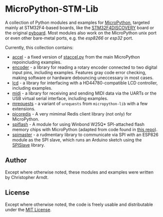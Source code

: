 MicroPython-STM-Lib
===================

A collection of Python modules and examples for [MicroPython], targeted mainly
at STM32F4-based boards, like the [STM32F4DISCOVERY] board or the original
[pyboard]. Most modules also work on the MicroPython unix port or even other
bare-metal ports, e.g. the *esp8266* or *esp32* port.

Currently, this collection contains:

* [accel](./accel/) - a fixed version of [staccel.py] from the main MicroPython
  repoincluding examples.
* [encoder](./encoder/) - a library for reading a rotary encoder connected to
  two digital input pins, including examples. Features gray code error
  checking, making software or hardware debouncing uneccessary in most cases.
* [lcd](./lcd/) - a library for interfacing with a HD44780-compatible LCD
  controller, including examples.
* [midi](midi/) - a library for receiving and sending MIDI data via the UARTs
  or the USB virtual serial interface, including examples.
* [mrequests](./mrequests/) - a variant of `urequests` from `micropython-lib`
  with a few extensions.
* [picoredis](./picoredis/) - A very mimimal Redis client library (not only)
  for MicroPython.
* [spiflash](./spiflash/) - A module for using Winbond W25Q* SPI-attached flash
  memory chips with MicroPython (adapted from code found in [this repo]).
* [spimaster](./spimaster/) - a rudmentary library to communicate via SPI with
  an ESP826 module as the SPI slave, which runs an Arduino sketch using the
  [SPISlave] library.


Author
------

Except where otherwise noted, these modules and examples were written by
Christopher Arndt.


License
-------

Except where otherwise noted, the code is freely usable and distributable
under the [MIT License].


[micropython]: http://micropython.org/
[mit license]: http://opensource.org/licenses/MIT
[pyboard]: https://store.micropython.org/#/products/PYBv1_1
[spislave]: https://github.com/esp8266/Arduino/tree/master/libraries/SPISlave
[staccel.py]: https://github.com/micropython/micropython/blob/master/ports/stm32/boards/STM32F4DISC/staccel.py
[stm32f4discovery]: http://www.st.com/web/catalog/tools/FM116/SC959/SS1532/PF252419
[this repo]: https://github.com/manitou48/pyboard
